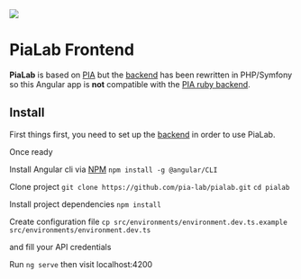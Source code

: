 <img src="https://raw.githubusercontent.com/pia-lab/pialab/master/src/assets/images/pia-lab.png">

# PiaLab Frontend

**PiaLab** is based on [PIA](https://github.com/LINCnil/pia) but the [ backend](https://github.com/pia-lab/pialab-back) has been rewritten in PHP/Symfony so this Angular app is **not** compatible with the [PIA ruby backend](https://github.com/LINCnil/pia-back).

## Install

First things first, you need to set up the  [ backend](https://github.com/pia-lab/pialab-back#pialab-backend) in order to use PiaLab.

Once ready

Install Angular cli via [NPM](https://www.npmjs.com/get-npm)
`npm install -g @angular/CLI `

Clone project 
`git clone https://github.com/pia-lab/pialab.git`
`cd pialab`

Install project dependencies
`npm install`

Create configuration file
`cp src/environments/environment.dev.ts.example src/environments/environment.dev.ts`

and fill your API credentials



Run `ng serve`  then visit localhost:4200
